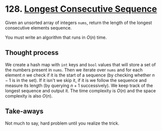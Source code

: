 # 128. [Longest Consecutive Sequence](https://leetcode.com/problems/longest-consecutive-sequence/)

Given an unsorted array of integers `nums`, return the length of the longest consecutive elements sequence.

You must write an algorithm that runs in $O(n)$ time.

## Thought process

We create a hash map with `int` keys and `bool` values that will store a set of the numbers present in `nums`. Then we iterate over `nums` and for each element $n$ we check if it is the start of a sequence (by checking whether $n - 1$ is in the set). If it isn't we skip it, if it is we follow the sequence and measure its length (by querying $n + 1$ successively). We keep track of the longest sequence and output it. The time complexity is $O(n)$ and the space complexity is also $O(n)$.

## Take-aways

Not much to say, hard problem until you realize the trick.
